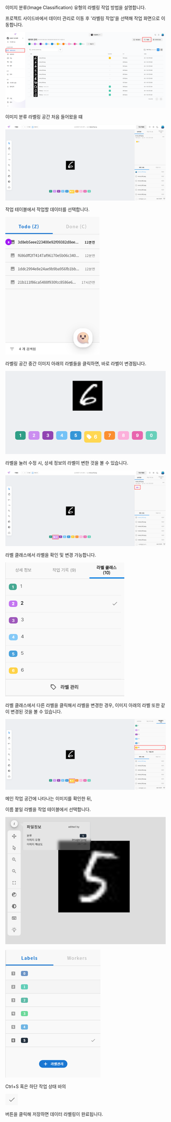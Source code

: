 이미지 분류(Image Classification) 유형의 라벨링 작업 방법을 설명합니다.

  

프로젝트 사이드바에서 데이터 관리로 이동 후 '라벨링 작업'을 선택해 작업 화면으로 이동합니다.

![img1](https://raw.githubusercontent.com/vazilcompany/vridge-docs/main/guide/img/labeling_tools/labeling/go_to_labeling_classification.png)  



이미지 분류 라벨링 공간 처음 들어왔을 떄 

![img1](https://raw.githubusercontent.com/vazilcompany/vridge-docs/main/guide/img/labeling_tools/labeling/image/image_classification/image_classification_1.png)



작업 테이블에서 작업할 데이터를 선택합니다.

![img1](https://raw.githubusercontent.com/vazilcompany/vridge-docs/main/guide/img/labeling_tools/labeling_tools_image/image_classification_02.png)  


라벨링 공간 중간 이미지 아래의 라벨들을 클릭하면, 바로 라벨이 변경됩니다. 

![img1](https://raw.githubusercontent.com/vazilcompany/vridge-docs/main/guide/img/labeling_tools/labeling/image/image_classification/image_classification_2.png)


라벨을 눌러 수정 시, 상세 정보의 라벨이 변한 것을 볼 수 있습니다. 

![img1](https://raw.githubusercontent.com/vazilcompany/vridge-docs/main/guide/img/labeling_tools/labeling/image/image_classification/image_classification_3.png)


라벨 클래스에서 라벨을 확인 및 변경 가능합니다. 


![img1](https://raw.githubusercontent.com/vazilcompany/vridge-docs/main/guide/img/labeling_tools/labeling/image/image_classification/image_classification_4.png)


라벨 클래스에서 다른 라벨을 클릭해서 라벨을 변경한 경우, 이미지 아래의 라벨 또한 같이 변경된 것을 볼 수 있습니다. 


![img1](https://raw.githubusercontent.com/vazilcompany/vridge-docs/main/guide/img/labeling_tools/labeling/image/image_classification/image_classification_5.png)











  



  

메인 작업 공간에 나타나는 이미지를 확인한 뒤,

이름 붙일 라벨을 작업 테이블에서 선택합니다.

![img1](https://raw.githubusercontent.com/vazilcompany/vridge-docs/main/guide/img/labeling_tools/labeling_tools_image/image_classification_03.png)  

![img1](https://raw.githubusercontent.com/vazilcompany/vridge-docs/main/guide/img/labeling_tools/labeling_tools_image/image_classification_04.png)  

  

Ctrl+S 혹은 하단 작업 상태 바의

![img1](https://raw.githubusercontent.com/vazilcompany/vridge-docs/main/guide/img/labeling_tools/labeling_tools_image/image_classification_05.png)  

버튼을 클릭해 저장하면 데이터 라벨링이 완료됩니다.
